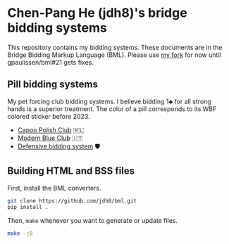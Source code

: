 Chen-Pang He (jdh8)'s bridge bidding systems
============================================
This repository contains my bidding systems.  These documents are in the Bridge
Bidding Markup Language (BML).  Please use [my fork][fork] for now until
gpaulissen/bml#21 gets fixes.

[fork]: https://github.com/jdh8/bml

Pill bidding systems
----------------------
My pet forcing club bidding systems.  I believe bidding 1♣ for all strong hands
is a superior treatment.  The color of a pill corresponds to its WBF colored
sticker before 2023.

- [Capoo Polish Club](https://jdh8.github.io/bridge-systems/wj.htm) 🇵🇱
- [Modern Blue Club](https://jdh8.github.io/bridge-systems/blue.htm) 🇮🇹
- [Defensive bidding system](https://jdh8.github.io/bridge-systems/defense.htm) 🛡

Building HTML and BSS files
---------------------------

First, install the BML converters.

```sh
git clone https://github.com/jdh8/bml.git
pip install .
```

Then, `make` whenever you want to generate or update files.

```sh
make -j8
```
